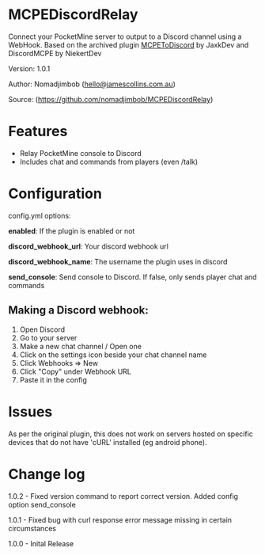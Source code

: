 # MCPEDiscordRelay
Connect your PocketMine server to output to a Discord channel using a WebHook. Based on the archived plugin [MCPEToDiscord](https://poggit.pmmp.io/p/MCPEToDiscord) by JaxkDev and DiscordMCPE by NiekertDev

Version: 1.0.1

Author: Nomadjimbob (hello@jamescollins.com.au)

Source: (https://github.com/nomadjimbob/MCPEDiscordRelay)

# Features
  * Relay PocketMine console to Discord
  * Includes chat and commands from players (even /talk)

# Configuration
config.yml options:

**enabled**: If the plugin is enabled or not

**discord_webhook_url**: Your discord webhook url

**discord_webhook_name**: The username the plugin uses in discord

**send_console**: Send console to Discord. If false, only sends player chat and commands

## Making a Discord webhook:
1. Open Discord
2. Go to your server
3. Make a new chat channel / Open one
4. Click on the settings icon beside your chat channel name
5. Click Webhooks => New
6. Click "Copy" under Webhook URL
7. Paste it in the config

# Issues
As per the original plugin, this does not work on servers hosted on specific devices that do not have 'cURL' installed (eg android phone).

# Change log
1.0.2 - Fixed version command to report correct version. Added config option send_console

1.0.1 - Fixed bug with curl response error message missing in certain circumstances

1.0.0 - Inital Release
